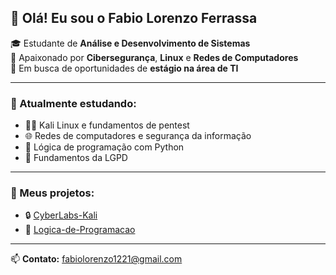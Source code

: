 ## 👋 Olá! Eu sou o Fabio Lorenzo Ferrassa

🎓 Estudante de **Análise e Desenvolvimento de Sistemas**  
🔐 Apaixonado por **Cibersegurança**, **Linux** e **Redes de Computadores**  
💼 Em busca de oportunidades de **estágio na área de TI**

---

### 🚀 Atualmente estudando:
- 🐱‍💻 Kali Linux e fundamentos de pentest
- 🌐 Redes de computadores e segurança da informação
- 🐍 Lógica de programação com Python
- 📜 Fundamentos da LGPD

---

### 📂 Meus projetos:
- 🔒 [CyberLabs-Kali](https://github.com/FabioLorenzo-tech/CyberLabs-Kali)
- 🧠 [Logica-de-Programacao](https://github.com/FabioLorenzo-tech/-Logica-de-Programa-o)

---

📫 **Contato:** fabiolorenzo1221@gmail.com
